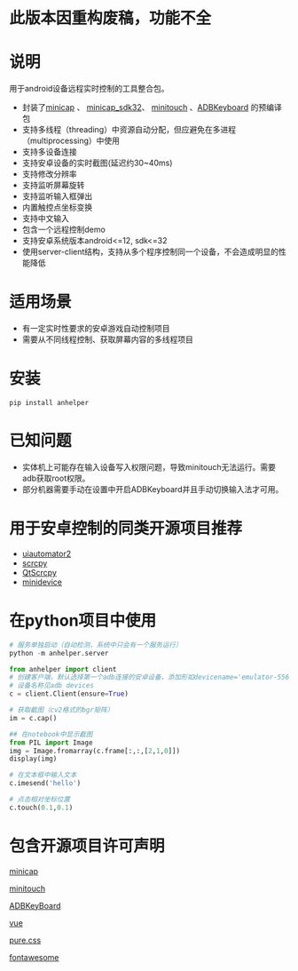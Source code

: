 # 此版本因重构废稿，功能不全
# 说明
用于android设备远程实时控制的工具整合包。
- 封装了[minicap](https://github.com/bbsvip/minicap_minitouch_prebuilt/tree/main) 、 [minicap_sdk32](https://github.com/UrielCh/minicap-prebuilt)、 [minitouch](https://github.com/bbsvip/minicap_minitouch_prebuilt/tree/main) 、[ADBKeyboard](https://github.com/senzhk/ADBKeyBoard) 的预编译包
- 支持多线程（threading）中资源自动分配，但应避免在多进程（multiprocessing）中使用
- 支持多设备连接
- 支持安卓设备的实时截图(延迟约30~40ms)
- 支持修改分辨率
- 支持监听屏幕旋转
- 支持监听输入框弹出
- 内置触控点坐标变换
- 支持中文输入
- 包含一个远程控制demo
- 支持安卓系统版本android<=12, sdk<=32
- 使用server-client结构，支持从多个程序控制同一个设备，不会造成明显的性能降低

# 适用场景
- 有一定实时性要求的安卓游戏自动控制项目
- 需要从不同线程控制、获取屏幕内容的多线程项目

# 安装

```shell
pip install anhelper
```


# 已知问题
- 实体机上可能存在输入设备写入权限问题，导致minitouch无法运行。需要adb获取root权限。
- 部分机器需要手动在设置中开启ADBKeyboard并且手动切换输入法才可用。

# 用于安卓控制的同类开源项目推荐
- [uiautomator2](https://github.com/openatx/uiautomator2)
- [scrcpy](https://github.com/Genymobile/scrcpy)
- [QtScrcpy](https://github.com/barry-ran/QtScrcpy)
- [minidevice](https://github.com/NakanoSanku/minidevice/tree/dev)


# 在python项目中使用
```python
# 服务单独启动（自动检测，系统中只会有一个服务运行）
python -m anhelper.server
```

```python
from anhelper import client
# 创建客户端，默认选择第一个adb连接的安卓设备，添加形如devicename='emulator-5562'的参数来连接其他设备
# 设备名称见adb devices
c = client.Client(ensure=True)

# 获取截图（cv2格式的bgr矩阵）
im = c.cap()

## 在notebook中显示截图 
from PIL import Image
img = Image.fromarray(c.frame[:,:,[2,1,0]])
display(img)

# 在文本框中输入文本
c.imesend('hello')

# 点击相对坐标位置
c.touch(0.1,0.1)
```

# 包含开源项目许可声明

[minicap](https://github.com/DeviceFarmer/minicap/blob/master/LICENSE)

[minitouch](https://github.com/DeviceFarmer/minitouch/blob/master/LICENSE)

[ADBKeyBoard](https://github.com/senzhk/ADBKeyBoard/blob/master/LICENSE)

[vue](https://github.com/vuejs/core/blob/main/LICENSE)

[pure.css](https://github.com/pure-css/pure/blob/master/LICENSE)

[fontawesome](https://fontawesome.com/license/free)
